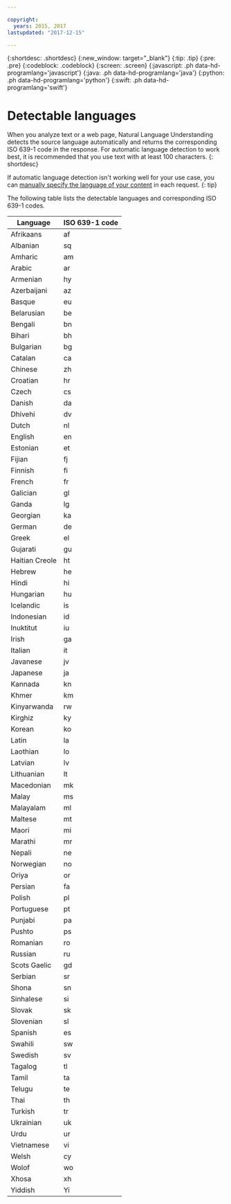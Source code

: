 ```yaml
---

copyright:
  years: 2015, 2017
lastupdated: "2017-12-15"

---
```


{:shortdesc: .shortdesc}
{:new_window: target="_blank"}
{:tip: .tip}
{:pre: .pre}
{:codeblock: .codeblock}
{:screen: .screen}
{:javascript: .ph data-hd-programlang='javascript'}
{:java: .ph data-hd-programlang='java'}
{:python: .ph data-hd-programlang='python'}
{:swift: .ph data-hd-programlang='swift'}

# Detectable languages

When you analyze text or a web page, Natural Language Understanding detects the source language automatically and returns the corresponding ISO 639-1 code in the response. For automatic language detection to work best, it is recommended that you use text with at least 100 characters.
{: shortdesc}

If automatic language detection isn't working well for your use case, you can [manually specify the language of your content](/docs/services/natural-language-understanding/overriding-language-detection.html) in each request.
{: tip}

The following table lists the detectable languages and corresponding ISO 639-1 codes.

|Language    |ISO 639-1 code|
|------------|------|
|Afrikaans|af|
|Albanian|sq|
|Amharic|am|
|Arabic|ar|
|Armenian|hy|
|Azerbaijani|az|
|Basque|eu|
|Belarusian|be|
|Bengali|bn|
|Bihari|bh|
|Bulgarian|bg|
|Catalan|ca|
|Chinese|zh|
|Croatian|hr|
|Czech|cs|
|Danish|da|
|Dhivehi|dv|
|Dutch|nl|
|English|en|
|Estonian|et|
|Fijian|fj|
|Finnish|fi|
|French|fr|
|Galician|gl|
|Ganda|lg|
|Georgian|ka|
|German|de|
|Greek|el|
|Gujarati|gu|
|Haitian Creole|ht|
|Hebrew|he|
|Hindi|hi|
|Hungarian|hu|
|Icelandic|is|
|Indonesian|id|
|Inuktitut|iu|
|Irish|ga|
|Italian|it|
|Javanese|jv|
|Japanese|ja|
|Kannada|kn|
|Khmer|km|
|Kinyarwanda|rw|
|Kirghiz|ky|
|Korean|ko|
|Latin|la|
|Laothian|lo|
|Latvian|lv|
|Lithuanian|lt|
|Macedonian|mk|
|Malay|ms|
|Malayalam|ml|
|Maltese|mt|
|Maori|mi|
|Marathi|mr|
|Nepali|ne|
|Norwegian|no|
|Oriya|or|
|Persian|fa|
|Polish|pl|
|Portuguese|pt|
|Punjabi|pa|
|Pushto|ps|
|Romanian|ro|
|Russian|ru|
|Scots Gaelic|gd|
|Serbian|sr|
|Shona|sn|
|Sinhalese|si|
|Slovak|sk|
|Slovenian|sl|
|Spanish|es|
|Swahili|sw|
|Swedish|sv|
|Tagalog|tl|
|Tamil|ta|
|Telugu|te|
|Thai|th|
|Turkish|tr|
|Ukrainian|uk|
|Urdu|ur|
|Vietnamese|vi|
|Welsh|cy|
|Wolof|wo|
|Xhosa|xh|
|Yiddish|Yi|